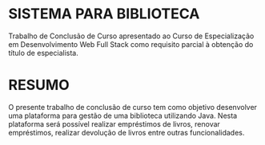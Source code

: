 # SISTEMA PARA BIBLIOTECA
Trabalho de Conclusão de Curso apresentado ao Curso de Especialização em Desenvolvimento Web Full Stack como requisito parcial à obtenção do título de especialista.

# RESUMO 
O presente trabalho de conclusão de curso tem como objetivo desenvolver uma plataforma para gestão de uma biblioteca utilizando Java. Nesta plataforma será possível realizar empréstimos de livros, renovar empréstimos, realizar devolução de livros entre outras funcionalidades.
